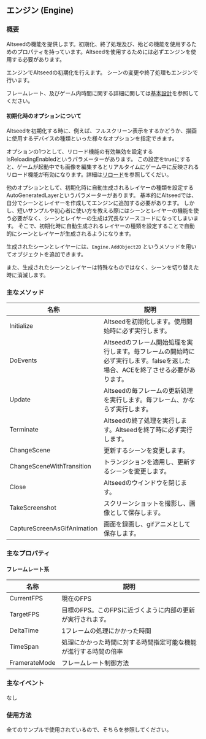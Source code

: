 ﻿## エンジン (Engine)

### 概要

Altseedの機能を提供します。初期化、終了処理及び、殆どの機能を使用するためのプロパティを持っています。Altseedを使用するためには必ずエンジンを使用する必要があります。

エンジンでAltseedの初期化を行えます。
シーンの変更や終了処理もエンジンで行います。

フレームレート、及びゲーム内時間に関する詳細に関しては[基本設計](./../BasicDesign.md)を参照してください。

#### 初期化時のオプションについて

Altseedを初期化する時に、例えば、フルスクリーン表示をするかどうか、描画に使用するデバイスの種類といった様々なオプションを指定できます。

オプションの1つとして、リロード機能の有効無効を設定するIsReloadingEnabledというパラメーターがあります。
この設定をtrueにすると、ゲームが起動中でも画像を編集するとリアルタイムにゲーム中に反映されるリロード機能が有効になります。詳細は[リロード](./../Misc/Reloading.md)を参照してくだい。

他のオプションとして、初期化時に自動生成されるレイヤーの種類を設定するAutoGeneratedLayerというパラメーターがあります。
基本的にAltseedでは、自分でシーンとレイヤーを作成してエンジンに追加する必要があります。
しかし、短いサンプルや初心者に使い方を教える際にはシーンとレイヤーの機能を使う必要がなく、シーンとレイヤーの生成は冗長なソースコードになってしまいます。
そこで、初期化時に自動生成されるレイヤーの種類を設定することで自動的にシーンとレイヤーが生成されるようになります。

生成されたシーンとレイヤーには、``` Engine.AddObject2D ``` というメソッドを用いてオブジェクトを追加できます。

また、生成されたシーンとレイヤーは特殊なものではなく、シーンを切り替えた時に消滅します。


### 主なメソッド

| 名称 | 説明 |
|---|---|
| Initialize | Altseedを初期化します。使用開始時に必ず実行します。 |
| DoEvents | Altseedのフレーム開始処理を実行します。毎フレームの開始時に必ず実行します。falseを返した場合、ACEを終了させる必要があります。 |
| Update | Altseedの毎フレームの更新処理を実行します。毎フレーム、かならず実行します。 |
| Terminate | Altseedの終了処理を実行します。Altseedを終了時に必ず実行します。 |
| ChangeScene | 更新するシーンを変更します。 |
| ChangeSceneWithTransition | トランジションを適用し、更新するシーンを変更します。 |
| Close | Altseedのウインドウを閉じます。 |
| TakeScreenshot | スクリーンショットを撮影し、画像として保存します。 |
| CaptureScreenAsGifAnimation | 画面を録画し、gifアニメとして保存します。 |

### 主なプロパティ

#### フレームレート系

| 名称 | 説明 |
|---|---|
| CurrentFPS | 現在のFPS |
| TargetFPS | 目標のFPS。このFPSに近づくように内部の更新が実行されます。 |
| DeltaTime | 1フレームの処理にかかった時間 |
| TimeSpan | 処理にかかった時間に対する時間指定可能な機能が進行する時間の倍率 |
| FramerateMode | フレームレート制御方法 |

### 主なイベント

なし

### 使用方法

全てのサンプルで使用されているので、そちらを参照してください。

